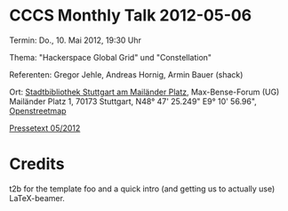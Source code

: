 CCCS Monthly Talk 2012-05-06
============================

Termin: Do., 10. Mai 2012, 19:30 Uhr

Thema: "Hackerspace Global Grid" und "Constellation" 

Referenten: Gregor Jehle, Andreas Hornig, Armin Bauer (shack) 

Ort: [Stadtbibliothek Stuttgart am Mailänder Platz](http://www.stuttgart.de/stadtbuecherei/), Max-Bense-Forum (UG) Mailänder Platz 1, 70173 Stuttgart,  N48° 47' 25.249" E9° 10' 56.96", [Openstreetmap](http://open.mapquestapi.com/nominatim/v1/search.php?q=+[48.790347%2C9.182489]&viewbox=9.18%2C48.8%2C9.19%2C48.78&polygon=1)


[Pressetext 05/2012](http://www.cccs.de/wiki/pub/Main/WebHome/201205)

Credits
=======
t2b for the template foo and a quick intro (and getting us to actually use) LaTeX-beamer.
